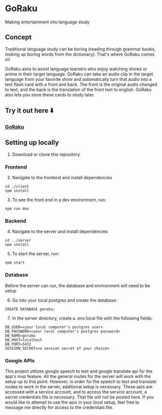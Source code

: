# GoRaku

Making entertainment into language study

## Concept

Traditional language study can be boring (reading through grammar books, looking up boring words from the dictionary). That's where GoRaku comes in!

GoRaku aims to assist language learners who enjoy watching shows or anime in their target language. GoRaku can take an audio clip in the target language from your favorite show and automatically turn that audio into a text flash card with a front and back. The front is the original audio changed to text, and the back is the translation of the front text to english. GoRaku also lets you store these cards to study later.

## Try it out here ⬇️

### [GoRaku](https://goraku-kusp.onrender.com) 

## Setting up locally

1. Download or clone this repository

### Frontend

2. Navigate to the frontend and install dependencies
```console
cd ./client
npm install
```
3. To see the front end in a dev environment, run:
```console
npm run dev
```

### Backend

4. Navigate to the server and install dependencies
```console
cd ../server
npm install
```
5. To start the server, run:
```console
npm start
```

### Database
Before the server can run, the database and environment will need to be setup

6. Go into your local postgres and create the database:
```console
CREATE DATABASE goraku;
```

7. In the server directory, create a .env.local file with the following fields:
```console
DB_USER=<your local computer's postgres user>
DB_PASSWORD=<your local computer's postgres password>
DB_NAME=goraku
DB_HOST=localhost
DB_PORT=5432
SESSION_SECRET=<a session secret of your choice>
```
### Google APIs

This project utilizes google speech to text and google translate api for the app's mvp feature. All the general routes for the server will work with the setup up to this point. However, in order for the speech to text and translate routes to work in the server, additional setup is necessary. These apis are accessed with a service account, and to access the service account, a secret credentials file is necessary. That file will not be posted here. If you would like to attempt to use the apis in your local setup, feel free to message me directly for access to the credentials file.
